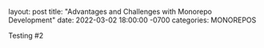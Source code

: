 layout: post
title: "Advantages and Challenges with Monorepo Development"
date: 2022-03-02 18:00:00 -0700
categories: MONOREPOS

Testing #2
